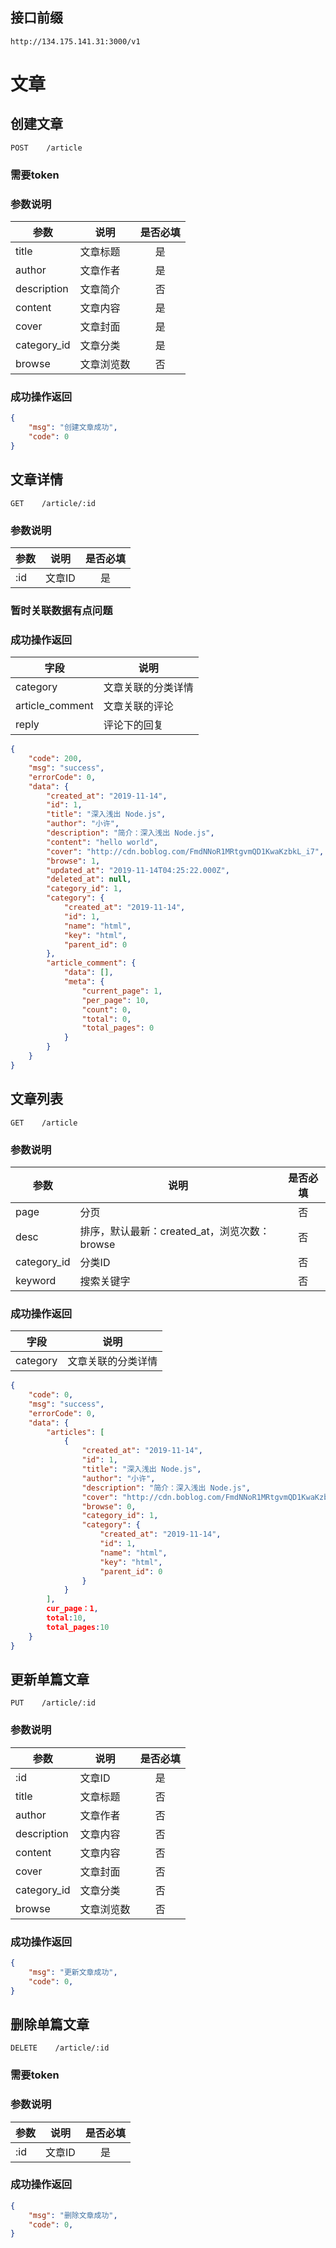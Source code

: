 ## 接口前缀
```shell
http://134.175.141.31:3000/v1
```

# 文章

## 创建文章
```
POST    /article
```
### 需要token
### 参数说明
参数 | 说明 | 是否必填
---|---|:---:
title | 文章标题 | 是
author | 文章作者 | 是
description | 文章简介 | 否
content | 文章内容 | 是
cover | 文章封面 | 是
category_id | 文章分类 | 是
browse | 文章浏览数 | 否


### 成功操作返回
```json
{
    "msg": "创建文章成功",
    "code": 0
}
```

## 文章详情
```
GET    /article/:id
```

### 参数说明
参数 | 说明 | 是否必填
---|---|:---:
:id | 文章ID | 是

### 暂时关联数据有点问题
### 成功操作返回
字段 | 说明
---|---
category | 文章关联的分类详情 
article_comment | 文章关联的评论
reply | 评论下的回复
```json
{
    "code": 200,
    "msg": "success",
    "errorCode": 0,
    "data": {
        "created_at": "2019-11-14",
        "id": 1,
        "title": "深入浅出 Node.js",
        "author": "小许",
        "description": "简介：深入浅出 Node.js",
        "content": "hello world",
        "cover": "http://cdn.boblog.com/FmdNNoR1MRtgvmQD1KwaKzbkL_i7",
        "browse": 1,
        "updated_at": "2019-11-14T04:25:22.000Z",
        "deleted_at": null,
        "category_id": 1,
        "category": {
            "created_at": "2019-11-14",
            "id": 1,
            "name": "html",
            "key": "html",
            "parent_id": 0
        },
        "article_comment": {
            "data": [],
            "meta": {
                "current_page": 1,
                "per_page": 10,
                "count": 0,
                "total": 0,
                "total_pages": 0
            }
        }
    }
}
```

## 文章列表
```
GET    /article
```

### 参数说明
参数 | 说明 | 是否必填
---|---|:---:
page | 分页 | 否
desc | 排序，默认最新：created_at，浏览次数：browse | 否
category_id | 分类ID | 否
keyword | 搜索关键字 | 否

### 成功操作返回
字段 | 说明
---|---
category | 文章关联的分类详情 
```json
{
    "code": 0,
    "msg": "success",
    "errorCode": 0,
    "data": {
        "articles": [
            {
                "created_at": "2019-11-14",
                "id": 1,
                "title": "深入浅出 Node.js",
                "author": "小许",
                "description": "简介：深入浅出 Node.js",
                "cover": "http://cdn.boblog.com/FmdNNoR1MRtgvmQD1KwaKzbkL_i7",
                "browse": 0,
                "category_id": 1,
                "category": {
                    "created_at": "2019-11-14",
                    "id": 1,
                    "name": "html",
                    "key": "html",
                    "parent_id": 0
                }
            }
        ],
        cur_page：1,
        total:10,
        total_pages:10
    }
}
```

## 更新单篇文章
```
PUT    /article/:id
```

### 参数说明
参数 | 说明 | 是否必填
---|---|:---:
:id | 文章ID | 是
title | 文章标题 | 否
author | 文章作者 | 否
description | 文章内容 | 否
content | 文章内容 | 否
cover | 文章封面 | 否
category_id | 文章分类 | 否
browse | 文章浏览数 | 否

### 成功操作返回

```json
{
    "msg": "更新文章成功",
    "code": 0,
}
```

## 删除单篇文章
```
DELETE    /article/:id
```
### 需要token
### 参数说明
参数 | 说明 | 是否必填
---|---|:---:
:id | 文章ID | 是

### 成功操作返回

```json
{
    "msg": "删除文章成功",
    "code": 0,
}
```


